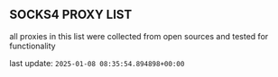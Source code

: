 ## SOCKS4 PROXY LIST

all proxies in this list were collected from open sources and tested for functionality

last update: `2025-01-08 08:35:54.894898+00:00`